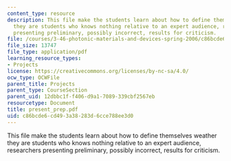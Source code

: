 ```yaml
---
content_type: resource
description: This file make the students learn about how to define themselves weather
  they are students who knows nothing relative to an expert audience, researchers
  presenting preliminary, possibly incorrect, results for criticism.
file: /courses/3-46-photonic-materials-and-devices-spring-2006/c86bcde6cd493a38283d6cce788ee3d0_present_prep.pdf
file_size: 13747
file_type: application/pdf
learning_resource_types:
- Projects
license: https://creativecommons.org/licenses/by-nc-sa/4.0/
ocw_type: OCWFile
parent_title: Projects
parent_type: CourseSection
parent_uid: 12dbbc1f-f406-d9a1-7089-339cbf2567eb
resourcetype: Document
title: present_prep.pdf
uid: c86bcde6-cd49-3a38-283d-6cce788ee3d0
---
```

This file make the students learn about how to define themselves weather they are students who knows nothing relative to an expert audience, researchers presenting preliminary, possibly incorrect, results for criticism.